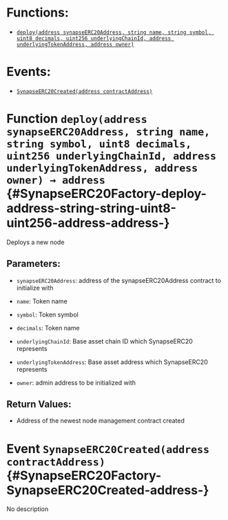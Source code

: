 



# Functions:
- [`deploy(address synapseERC20Address, string name, string symbol, uint8 decimals, uint256 underlyingChainId, address underlyingTokenAddress, address owner)`](#SynapseERC20Factory-deploy-address-string-string-uint8-uint256-address-address-)

# Events:
- [`SynapseERC20Created(address contractAddress)`](#SynapseERC20Factory-SynapseERC20Created-address-)

# Function `deploy(address synapseERC20Address, string name, string symbol, uint8 decimals, uint256 underlyingChainId, address underlyingTokenAddress, address owner) → address` {#SynapseERC20Factory-deploy-address-string-string-uint8-uint256-address-address-}
Deploys a new node


## Parameters:
- `synapseERC20Address`: address of the synapseERC20Address contract to initialize with

- `name`: Token name

- `symbol`: Token symbol

- `decimals`: Token name

- `underlyingChainId`: Base asset chain ID which SynapseERC20 represents

- `underlyingTokenAddress`: Base asset address which SynapseERC20 represents

- `owner`: admin address to be initialized with

## Return Values:
- Address of the newest node management contract created


# Event `SynapseERC20Created(address contractAddress)` {#SynapseERC20Factory-SynapseERC20Created-address-}
No description

